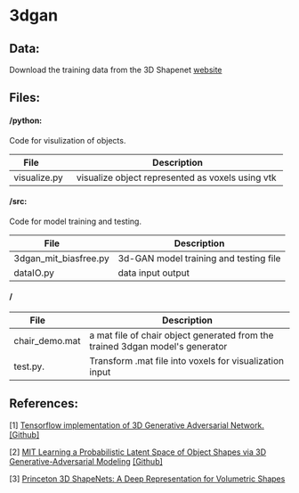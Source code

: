 # 3dgan

## Data:
Download the training data from the 3D Shapenet [website](http://3dshapenets.cs.princeton.edu/3DShapeNetsCode.zip "")

## Files:
#### /python:  
Code for visulization of objects.

| File          | Description  |
| ------------- | ------------ |
| visualize.py   |visualize object represented as voxels using vtk  |


#### /src:  
Code for model training and testing. 

| File          | Description  |
| ------------- | ------------ |
| 3dgan_mit_biasfree.py|3d-GAN model training and testing file                               |
| dataIO.py            |data input output                                                    |

#### /

| File          | Description  |
| ------------- | ------------ |
| chair_demo.mat|a mat file of chair object generated from the trained 3dgan model's generator |
| test.py.      |Transform .mat file into voxels for visualization input|


## References:
[1]
[Tensorflow implementation of 3D Generative Adversarial Network.](https://meetshah1995.github.io/gan/deep-learning/tensorflow/visdom/2017/04/01/3d-generative-adverserial-networks-for-volume-classification-and-generation.html "")
[[Github]](https://github.com/meetshah1995/tf-3dgan "")


[2]
[MIT Learning a Probabilistic Latent Space of Object Shapes via 3D Generative-Adversarial Modeling](http://3dgan.csail.mit.edu "")
[[Github]](https://github.com/zck119/3dgan-release "")


[3]
[Princeton 3D ShapeNets: A Deep Representation for Volumetric Shapes](http://3dshapenets.cs.princeton.edu "")



